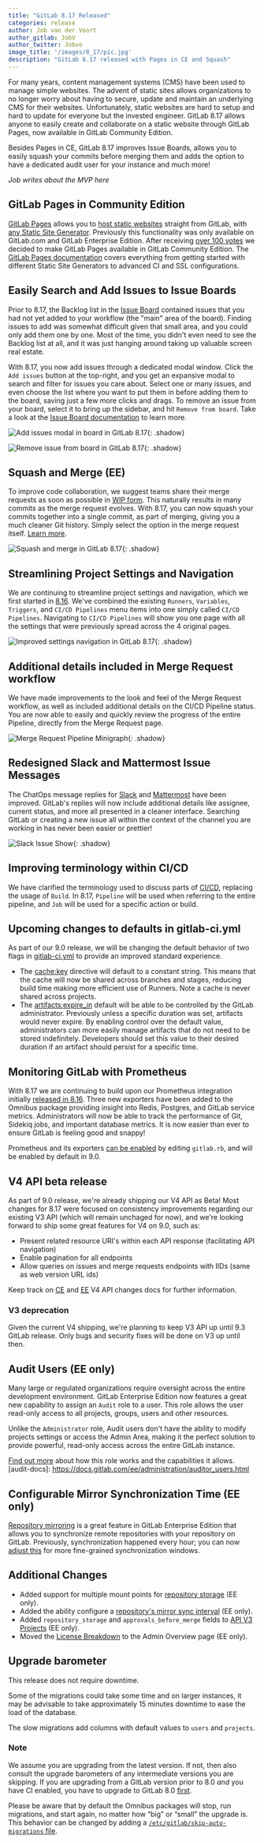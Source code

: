 ```yaml
---
title: "GitLab 8.17 Released"
categories: release
author: Job van der Voort
author_gitlab: JobV
author_twitter: Jobvo
image_title: '/images/8_17/pic.jpg'
description: "GitLab 8.17 released with Pages in CE and Squash"
---
```


For many years, content management systems (CMS) have been used
to manage simple websites. The advent of static sites allows organizations to
no longer worry about having to secure, update and maintain an underlying CMS
for their websites. Unfortunately, static websites are hard to setup and hard
to update for everyone but the invested engineer.
GitLab 8.17 allows anyone to easily create and collaborate on a static website
through GitLab Pages, now available in GitLab Community Edition.

Besides Pages in CE, GitLab 8.17 improves Issue Boards, allows you to easily
squash your commits before merging them and adds the option to have a dedicated
audit user for your instance and much more!

<!-- more -->

_Job writes about the MVP here_

<!-- don't forget to link MVP's name to their GitLab.com profile -->

## GitLab Pages in Community Edition

[GitLab Pages][pages] allows you to [host static websites][post-pages-setup] 
straight from GitLab, with [any Static Site Generator][pages-ssgs]. Previously 
this functionality was only available on GitLab.com and GitLab Enterprise Edition.
After receiving [over 100 votes](https://gitlab.com/gitlab-org/gitlab-ce/issues/14605)
we decided to make GitLab Pages available in GitLab Community Edition. 
The [GitLab Pages documentation][pages-docs] covers everything from getting 
started with different Static Site Generators to advanced CI and SSL 
configurations.

[pages-ssgs]: /2016/06/17/ssg-overview-gitlab-pages-part-3-examples-ci/
[pages]: https://pages.gitlab.io/
[post-pages-setup]: /2016/04/07/gitlab-pages-setup/
[pages-docs]: http://docs.gitlab.com/ce/user/project/pages/index.html

## Easily Search and Add Issues to Issue Boards

Prior to 8.17, the Backlog list in the [Issue Board][board] contained issues 
that you had not yet added to your workflow (the "main" area of the board).
Finding issues to add was somewhat difficult given that small area, and you 
could only add them one by one. Most of the time, you didn't even need to see 
the Backlog list at all, and it was just hanging around taking up valuable 
screen real estate.

With 8.17, you now add issues through a dedicated modal window.
Click the `Add issues` button at the top-right, and you get an expansive modal
to search and filter for issues you care about.
Select one or many issues, and even choose the list where you want to put them
in before adding them to the board, saving just a few more clicks and drags.
To remove an issue from your board, select it to bring up the sidebar, and hit
`Remove from board`.
Take a look at the [Issue Board documentation][board-doc] to learn more.

[board]: /solutions/issueboard/
[board-doc]: https://docs.gitlab.com/ce/user/project/issue_board.html

![Add issues modal in board in GitLab 8.17](/images/8_17/board_modal.png){: .shadow}

![Remove issue from board in GitLab 8.17](/images/8_17/board_remove.png){: .shadow}

## Squash and Merge (EE)

To improve code collaboration, we suggest teams share their merge requests as
soon as possible in [WIP form][wip].
This naturally results in many commits as the merge request evolves.
With 8.17, you can now squash your commits together into a single commit, as
part of merging, giving you a much cleaner Git history.
Simply select the option in the merge request itself.
[Learn more][squash-doc].

[wip]: https://docs.gitlab.com/ce/user/project/merge_requests/work_in_progress_merge_requests.html
[squash-doc]: https://docs.gitlab.com/ee/user/project/merge_requests/squash_and_merge.html

![Squash and merge in GitLab 8.17](/images/8_17/squash_edit_form.png){: .shadow}

## Streamlining Project Settings and Navigation

We are continuing to streamline project settings and navigation, which we first 
started in [8.16]. We've combined the existing `Runners`, `Variables`, 
`Triggers`, and `CI/CD Pipelines` menu items into one simply called 
`CI/CD Pipelines`. Navigating to `CI/CD Pipelines` will show you one page with 
all the settings that were previously spread across the 4 original pages.

[8.16]: https://about.gitlab.com/2017/01/22/gitlab-8-16-released/

![Improved settings navigation in GitLab 8.17](/images/8_17/settings_new.png){: .shadow}

## Additional details included in Merge Request workflow

We have made improvements to the look and feel of the Merge Request workflow,
as well as included additional details on the CI/CD Pipeline status. You are
now able to easily and quickly review the progress of the entire Pipeline,
directly from the Merge Request page.

![Merge Request Pipeline Minigraph](/images/8_17/merge_request_minigraph.png){: .shadow}

## Redesigned Slack and Mattermost Issue Messages

The ChatOps message replies for [Slack][slack-chatops] and 
[Mattermost][mattermost-chatops] have been improved. GitLab's replies will now 
include additional details like assignee, current status, and more all presented 
in a cleaner interface. Searching GitLab or creating a new issue all within the 
context of the channel you are working in has never been easier or prettier!

![Slack Issue Show](/images/8_17/slack_issue_show.png){: .shadow}

[slack-chatops]: https://docs.gitlab.com/ce/user/project/integrations/slack_slash_commands.html
[mattermost-chatops]: https://docs.gitlab.com/ce/user/project/integrations/mattermost_slash_commands.html

## Improving terminology within CI/CD

We have clarified the terminology used to discuss parts of [CI/CD][cicd],
replacing the usage of `Build`. In 8.17, `Pipeline` will be used when referring
to the entire pipeline, and `Job` will be used for a specific action or build.

[cicd]: http://docs.gitlab.com/ce/ci/README.html

## Upcoming changes to defaults in gitlab-ci.yml

As part of our 9.0 release, we will be changing the default behavior of two 
flags in [gitlab-ci.yml][gitlab-ci-yml] to provide an improved standard experience.

* The [cache:key][cache-key] directive will default to a constant string. This 
  means that the cache will now be shared across branches and stages, reducing 
  build time making more efficient use of Runners. Note a cache is never shared 
  across projects.
* The [artifacts:expire_in][artifacts-expire-in] default will be able to be 
  controlled by the GitLab administrator. Previously unless a specific duration 
  was set, artifacts would never expire. By enabling control over the default 
  value, administrators can more easily manage artifacts that do not need to be 
  stored indefinitely. Developers should set this value to their desired 
  duration if an artifact should persist for a specific time.

[gitlab-ci-yml]: http://docs.gitlab.com/ce/ci/yaml/README.html
[cache-key]: http://docs.gitlab.com/ce/ci/yaml/README.html#cache-key
[artifacts-expire-in]: http://docs.gitlab.com/ce/ci/yaml/README.html#artifacts-expire_in

## Monitoring GitLab with Prometheus

With 8.17 we are continuing to build upon our Prometheus integration initially
[released in 8.16][prom-8-16]. Three new exporters have been added to the
Omnibus package providing insight into Redis, Postgres, and GitLab service
metrics. Administrators will now be able to track the performance of Git,
Sidekiq jobs, and important database metrics. It is now easier than ever to
ensure GitLab is feeling good and snappy!

Prometheus and its exporters [can be enabled][prom-doc] by editing `gitlab.rb`, 
and will be enabled by default in 9.0.

[prom-8-16]: https://about.gitlab.com/2017/01/22/gitlab-8-16-released/
[prom-doc]: https://docs.gitlab.com/ce/administration/monitoring/prometheus/index.html

## V4 API beta release

As part of 9.0 release, we're already shipping our V4 API as Beta! Most changes for 8.17
were focused on consistency improvements regarding our existing V3 API (which will remain unchaged for now),
and we're looking forward to ship some great features for V4 on 9.0, such as:

* Present related resource URI's within each API response (facilitating API navigation)
* Enable pagination for all endpoints
* Allow queries on issues and merge requests endpoints with IIDs (same as web version URL ids)

Keep track on [CE](https://docs.gitlab.com/ce/api/v3_to_v4.html) and 
[EE](https://docs.gitlab.com/ee/api/v3_to_v4.html) V4 API changes docs for further information.

### V3 deprecation

Given the current V4 shipping, we're planning to keep V3 API up until 9.3 GitLab release. 
Only bugs and security fixes will be done on V3 up until then.

## Audit Users (EE only)

Many large or regulated organizations require oversight across the entire 
development environment. GitLab Enterprise Edition now features a great new 
capability to assign an `Audit` role to a user. This role allows the user 
read-only access to all projects, groups, users and other resources.

Unlike the `Administrator` role, Audit users don't have the ability to modify 
projects settings or access the Admin Area, making it the perfect solution to 
provide powerful, read-only access across the entire GitLab instance.

[Find out more](audit-docs) about how this role works and the capabilities it allows.
[audit-docs]: https://docs.gitlab.com/ee/administration/auditor_users.html

## Configurable Mirror Synchronization Time (EE only)

[Repository mirroring] is a great feature in GitLab Enterprise Edition that 
allows you to synchronize remote repositories with your repository on GitLab. 
Previously, synchronization happened every hour; you can now [adjust this][sync] 
for more fine-grained synchronization windows.

[Repository mirroring]: https://docs.gitlab.com/ee/workflow/repository_mirroring.html
[sync]: https://docs.gitlab.com/ee/workflow/repository_mirroring.html#adjusting-synchronization-times

## Additional Changes

- Added support for multiple mount points for [repository storage](https://docs.gitlab.com/ee/administration/repository_storage_paths.html) (EE only). 
- Added the ability configure a [repository's mirror sync interval](https://docs.gitlab.com/ee/workflow/repository_mirroring.html) (EE only).
- Added `repository_storage` and `approvals_before_merge` fields to [API V3 Projects](https://docs.gitlab.com/ee/api/projects.html) (EE only).
- Moved the [License Breakdown](https://docs.gitlab.com/ee/user/admin_area/license.html) to the Admin Overview page (EE only).

## Upgrade barometer

This release does not require downtime.

Some of the migrations could take some time and on larger instances, it may be advisable
to take approximately 15 minutes downtime to ease the load of the database. 

The slow migrations add columns with default values to `users` and `projects`.

### Note

We assume you are upgrading from the latest version. If not, then also consult the upgrade barometers of any intermediate versions you are skipping.
If you are upgrading from a GitLab version prior to 8.0 *and* you have CI enabled, you have to upgrade to GitLab 8.0 [first](https://about.gitlab.com/2015/09/22/gitlab-8-0-released/).

Please be aware that by default the Omnibus packages will stop, run migrations,
and start again, no matter how “big” or “small” the upgrade is. This behavior
can be changed by adding a [`/etc/gitlab/skip-auto-migrations`
file](http://doc.gitlab.com/omnibus/update/README.html).
